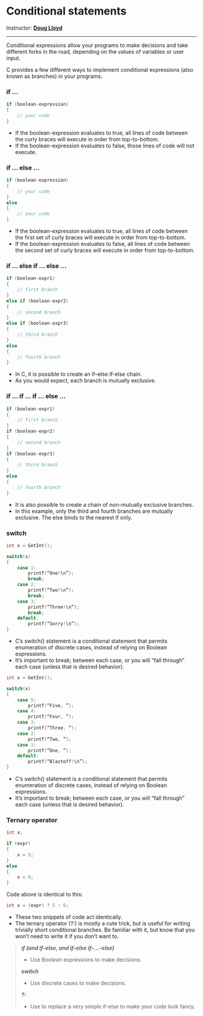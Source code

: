 # Conditional statements

Instructor: **[Doug Lloyd](https://github.com/dlloyd09)**

---

Conditional expressions allow your programs to make decisions and take different forks in the road, depending on the
values of variables or user input.

C provides a few different ways to implement conditional expressions (also known as branches) in your programs.

### if ...

```c
if (boolean-expression)
{
    // your code
}
```

- If the boolean-expression evaluates to true, all lines of code between the curly braces will execute in order
from top-to-bottom.
- If the boolean-expression evaluates to false, those lines of code will not execute.

### if ... else ...

```c
if (boolean-expression)
{
    // your code
}
else
{
    // your code
}
```

- If the boolean-expression evaluates to true, all lines of code between the first set of curly braces will execute
in order from top-to-bottom.
- If the boolean-expression evaluates to false, all lines of code between the second set of curly braces will execute
in order from top-to-bottom.

### if ... else if ... else ...

```c
if (boolean-expr1)
{
    // first branch
}
else if (boolean-expr2)
{
    // second branch
}
else if (boolean-expr3)
{
    // third branch
}
else
{
    // fourth branch
}
```

- In C, it is possible to create an if–else if-else chain.
- As you would expect, each branch is mutually exclusive.

### if ... if ... if ... else ...

```c
if (boolean-expr1)
{
    // first branch
}
if (boolean-expr2)
{
    // second branch
}
if (boolean-expr3)
{
    // third branch
}
else
{
    // fourth branch
}
```

- It is also possible to create a chain of non-mutually exclusive branches.
- In this example, only the third and fourth branches are mutually exclusive. The else binds to the nearest if only.

### switch

```c
int x = GetInt();

switch(x)
{
    case 1:
        printf(“One!\n”);
        break;
    case 2:
        printf(“Two!\n”);
        break;
    case 3:
        printf(“Three!\n”);
        break;
    default:
        printf(“Sorry!\n”);
}
```

- C’s switch() statement is a conditional statement that permits enumeration of discrete cases, instead of relying
on Boolean expressions.
- It’s important to break; between each case, or you will “fall through” each case (unless that is desired behavior).

```c
int x = GetInt();

switch(x)
{
    case 5:
        printf(“Five, ”);
    case 4:
        printf(“Four, ”);
    case 3:
        printf(“Three, ”);
    case 2:
        printf(“Two, ”);
    case 1:
        printf(“One, ”);
    default:
        printf(“Blastoff!\n”);
}
```

- C’s switch() statement is a conditional statement that permits enumeration of discrete cases, instead of relying
on Boolean expressions.
- It’s important to break; between each case, or you will “fall through” each case (unless that is desired behavior).

### Ternary operator

```c
int x;

if (expr)
{
    x = 5;
}
else
{
    x = 6;
}
```

Code above is identical to this:

```c
int x = (expr) ? 5 : 6;
```

- These two snippets of code act identically.
- The ternary operator (?:) is mostly a cute trick, but is useful for writing trivially short conditional branches.
Be familiar with it, but know that you won’t need to write it if you don’t want to.

> ***if (and if-else, and if-else if-…-else)***
> - Use Boolean expressions to make decisions.
> 
> ***switch***
> - Use discrete cases to make decisions.
> 
> ***?:***
> - Use to replace a very simple if-else to make your
> code look fancy.